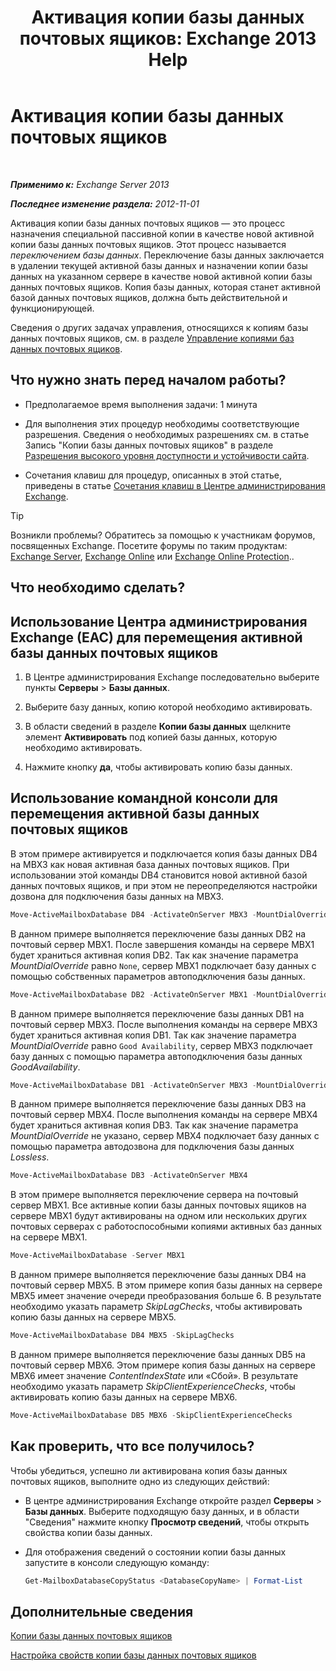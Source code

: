 ﻿---
title: 'Активация копии базы данных почтовых ящиков: Exchange 2013 Help'
TOCTitle: Активация копии базы данных почтовых ящиков
ms:assetid: d948269b-c902-4d8d-8c2b-269473359baa
ms:mtpsurl: https://technet.microsoft.com/ru-ru/library/Ee364750(v=EXCHG.150)
ms:contentKeyID: 50489317
ms.date: 05/22/2018
mtps_version: v=EXCHG.150
ms.translationtype: MT
---

# Активация копии базы данных почтовых ящиков

 

_**Применимо к:** Exchange Server 2013_

_**Последнее изменение раздела:** 2012-11-01_

Активация копии базы данных почтовых ящиков — это процесс назначения специальной пассивной копии в качестве новой активной копии базы данных почтовых ящиков. Этот процесс называется *переключением базы данных*. Переключение базы данных заключается в удалении текущей активной базы данных и назначении копии базы данных на указанном сервере в качестве новой активной копии базы данных почтовых ящиков. Копия базы данных, которая станет активной базой данных почтовых ящиков, должна быть действительной и функционирующей.

Сведения о других задачах управления, относящихся к копиям базы данных почтовых ящиков, см. в разделе [Управление копиями баз данных почтовых ящиков](managing-mailbox-database-copies-exchange-2013-help.md).

## Что нужно знать перед началом работы?

  - Предполагаемое время выполнения задачи: 1 минута

  - Для выполнения этих процедур необходимы соответствующие разрешения. Сведения о необходимых разрешениях см. в статье Запись "Копии базы данных почтовых ящиков" в разделе [Разрешения высокого уровня доступности и устойчивости сайта](high-availability-and-site-resilience-permissions-exchange-2013-help.md).

  - Сочетания клавиш для процедур, описанных в этой статье, приведены в статье [Сочетания клавиш в Центре администрирования Exchange](keyboard-shortcuts-in-the-exchange-admin-center-exchange-online-protection-help.md).

> [!TIP]  
> Возникли проблемы? Обратитесь за помощью к участникам форумов, посвященных Exchange. Посетите форумы по таким продуктам: <a href="https://go.microsoft.com/fwlink/p/?linkid=60612">Exchange Server</a>, <a href="https://go.microsoft.com/fwlink/p/?linkid=267542">Exchange Online</a> или <a href="https://go.microsoft.com/fwlink/p/?linkid=285351">Exchange Online Protection</a>.. 


## Что необходимо сделать?

## Использование Центра администрирования Exchange (EAC) для перемещения активной базы данных почтовых ящиков

1.  В Центре администрирования Exchange последовательно выберите пункты **Серверы** \> **Базы данных**.

2.  Выберите базу данных, копию которой необходимо активировать.

3.  В области сведений в разделе **Копии базы данных** щелкните элемент **Активировать** под копией базы данных, которую необходимо активировать.

4.  Нажмите кнопку **да**, чтобы активировать копию базы данных.

## Использование командной консоли для перемещения активной базы данных почтовых ящиков

В этом примере активируется и подключается копия базы данных DB4 на MBX3 как новая активная база данных почтовых ящиков. При использовании этой команды DB4 становится новой активной базой данных почтовых ящиков, и при этом не переопределяются настройки дозвона для подключения базы данных на MBX3.

```powershell
Move-ActiveMailboxDatabase DB4 -ActivateOnServer MBX3 -MountDialOverride:None
```

В данном примере выполняется переключение базы данных DB2 на почтовый сервер MBX1. После завершения команды на сервере MBX1 будет храниться активная копия DB2. Так как значение параметра *MountDialOverride* равно `None`, сервер MBX1 подключает базу данных с помощью собственных параметров автоподключения базы данных.

```powershell
Move-ActiveMailboxDatabase DB2 -ActivateOnServer MBX1 -MountDialOverride:None
```

В данном примере выполняется переключение базы данных DB1 на почтовый сервер MBX3. После выполнения команды на сервере MBX3 будет храниться активная копия DB1. Так как значение параметра *MountDialOverride* равно `Good Availability`, сервер MBX3 подключает базу данных с помощью параметра автоподключения базы данных *GoodAvailability*.

```powershell
Move-ActiveMailboxDatabase DB1 -ActivateOnServer MBX3 -MountDialOverride:GoodAvailability
```

В данном примере выполняется переключение базы данных DB3 на почтовый сервер MBX4. После выполнения команды на сервере MBX4 будет храниться активная копия DB3. Так как значение параметра *MountDialOverride* не указано, сервер MBX4 подключает базу данных с помощью параметра автодозвона для подключения базы данных *Lossless*.

```powershell
Move-ActiveMailboxDatabase DB3 -ActivateOnServer MBX4
```

В этом примере выполняется переключение сервера на почтовый сервер MBX1. Все активные копии базы данных почтовых ящиков на сервере MBX1 будут активированы на одном или нескольких других почтовых серверах с работоспособными копиями активных баз данных на сервере MBX1.

```powershell
Move-ActiveMailboxDatabase -Server MBX1
```

В данном примере выполняется переключение базы данных DB4 на почтовый сервер MBX5. В этом примере копия базы данных на сервере MBX5 имеет значение очереди преобразования больше 6. В результате необходимо указать параметр *SkipLagChecks*, чтобы активировать копию базы данных на сервере MBX5.

```powershell
Move-ActiveMailboxDatabase DB4 MBX5 -SkipLagChecks
```

В данном примере выполняется переключение базы данных DB5 на почтовый сервер MBX6. Этом примере копия базы данных на сервере MBX6 имеет значение *ContentIndexState* или «Сбой». В результате необходимо указать параметр *SkipClientExperienceChecks*, чтобы активировать копию базы данных на сервере MBX6.

```powershell
Move-ActiveMailboxDatabase DB5 MBX6 -SkipClientExperienceChecks
```

## Как проверить, что все получилось?

Чтобы убедиться, успешно ли активирована копия базы данных почтовых ящиков, выполните одно из следующих действий:

  - В центре администрирования Exchange откройте раздел **Серверы** \> **Базы данных**. Выберите подходящую базу данных, и в области "Сведения" нажмите кнопку **Просмотр сведений**, чтобы открыть свойства копии базы данных.

  - Для отображения сведений о состоянии копии базы данных запустите в консоли следующую команду:
    
    ```powershell
	Get-MailboxDatabaseCopyStatus <DatabaseCopyName> | Format-List
	```

## Дополнительные сведения

[Копии базы данных почтовых ящиков](mailbox-database-copies-exchange-2013-help.md)

[Настройка свойств копии базы данных почтовых ящиков](configure-mailbox-database-copy-properties-exchange-2013-help.md)

